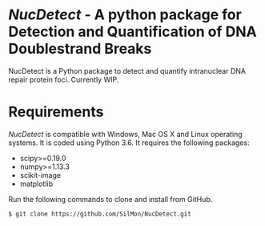 # *NucDetect* - A python package for Detection and Quantification of DNA Doublestrand Breaks

NucDetect is a Python package to detect and quantify intranuclear DNA repair protein foci. Currently WIP.

Requirements
============

*NucDetect* is compatible with Windows, Mac OS X and Linux operating systems. It is coded using Python 3.6. It requires the following packages:

* scipy>=0.19.0
* numpy>=1.13.3
* scikit-image
* matplotlib

Run the following commands to clone and install from GitHub.

```console
$ git clone https://github.com/SilMon/NucDetect.git
```
